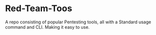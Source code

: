 # Red-Team-Toos
A repo consisting of popular Pentesting tools, all with a Standard usage command and CLI. Making it easy to use.
